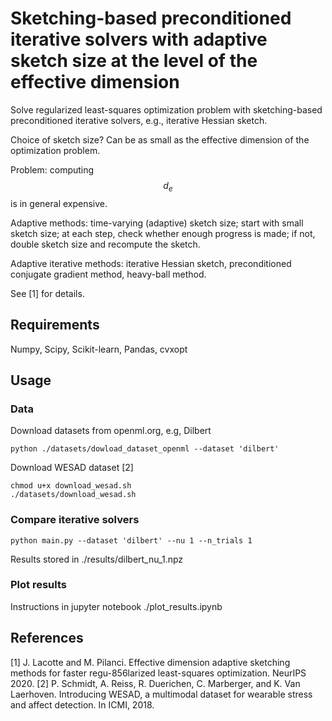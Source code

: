 # Sketching-based preconditioned iterative solvers with adaptive sketch size at the level of the effective dimension

Solve regularized least-squares optimization problem with sketching-based preconditioned iterative solvers, e.g., iterative Hessian sketch.

Choice of sketch size? Can be as small as the effective dimension of the optimization problem.

Problem: computing $$d_e$$ is in general expensive.

Adaptive methods: time-varying (adaptive) sketch size; start with small sketch size; at each step, check whether enough progress is made; if not, double sketch size and recompute the sketch.

Adaptive iterative methods: iterative Hessian sketch, preconditioned conjugate gradient method, heavy-ball method.

See [1] for details.

## Requirements

Numpy, Scipy, Scikit-learn, Pandas, cvxopt

## Usage

### Data

Download datasets from openml.org, e.g, Dilbert
```
python ./datasets/dowload_dataset_openml --dataset 'dilbert'
```
Download WESAD dataset [2]
```
chmod u+x download_wesad.sh
./datasets/download_wesad.sh
```

### Compare iterative solvers
```
python main.py --dataset 'dilbert' --nu 1 --n_trials 1
```
Results stored in ./results/dilbert_nu_1.npz

### Plot results
Instructions in jupyter notebook ./plot_results.ipynb

## References
[1] J. Lacotte and M. Pilanci. Effective dimension adaptive sketching methods for faster regu-856larized least-squares optimization. NeurIPS 2020.
[2] P. Schmidt, A. Reiss, R. Duerichen, C. Marberger, and K. Van Laerhoven. Introducing WESAD, a multimodal dataset for wearable stress and affect detection. In ICMI, 2018.

